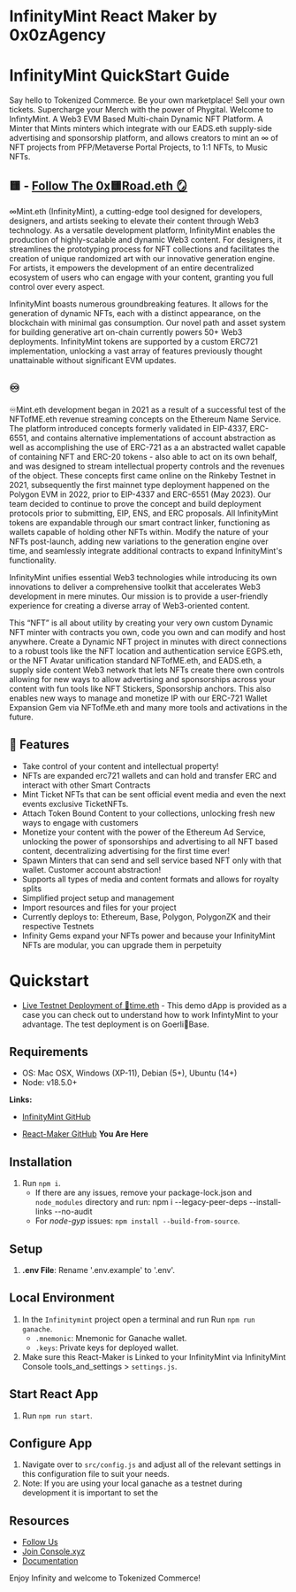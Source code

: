 # InfinityMint React Maker by 0x0zAgency

# InfinityMint QuickStart Guide

Say hello to Tokenized Commerce. Be your own marketplace! Sell your own tickets. Supercharge your Merch with the power of Phygital. Welcome to InfintyMint. A Web3 EVM Based Multi-chain Dynamic NFT Platform. A Minter that Mints minters which integrate with our EADS.eth supply-side advertising and sponsorship platform, and allows creators to mint an ∞ of NFT projects from PFP/Metaverse Portal Projects, to 1:1 NFTs, to Music NFTs.

## 🟨 - [Follow The 0x🟨Road.eth 🪞](https://magicmirror.one/0x0z.eth)
∞Mint.eth (InfinityMint), a cutting-edge tool designed for developers, designers, and artists seeking to elevate their content through Web3 technology. As a versatile development platform, InfinityMint enables the production of highly-scalable and dynamic Web3 content. For designers, it streamlines the prototyping process for NFT collections and facilitates the creation of unique randomized art with our innovative generation engine. For artists, it empowers the development of an entire decentralized ecosystem of users who can engage with your content, granting you full control over every aspect.

InfinityMint boasts numerous groundbreaking features. It allows for the generation of dynamic NFTs, each with a distinct appearance, on the blockchain with minimal gas consumption. Our novel path and asset system for building generative art on-chain currently powers 50+ Web3 deployments. InfinityMint tokens are supported by a custom ERC721 implementation, unlocking a vast array of features previously thought unattainable without significant EVM updates.

## ♾️
♾Mint.eth development began in 2021 as a result of a successful test of the NFTofME.eth revenue streaming concepts on the Ethereum Name Service. The platform introduced concepts formerly validated in EIP-4337, ERC-6551, and contains alternative implementations of account abstraction as well as accomplishing the use of ERC-721 as a an abstracted wallet capable of containing NFT and ERC-20 tokens - also able to act on its own behalf, and was designed to stream intellectual property controls and the revenues of the object. These concepts first came online on the Rinkeby Testnet in 2021, subsequently the first mainnet type deployment happened on the Polygon EVM in 2022, prior to EIP-4337 and ERC-6551 (May 2023). Our team decided to continue to prove the concept and build deployment protocols prior to submitting, EIP, ENS, and ERC proposals.
All InfinityMint tokens are expandable through our smart contract linker, functioning as wallets capable of holding other NFTs within. Modify the nature of your NFTs post-launch, adding new variations to the generation engine over time, and seamlessly integrate additional contracts to expand InfinityMint's functionality.

InfinityMint unifies essential Web3 technologies while introducing its own innovations to deliver a comprehensive toolkit that accelerates Web3 development in mere minutes. Our mission is to provide a user-friendly experience for creating a diverse array of Web3-oriented content.

This “NFT” is all about utility by creating your very own custom Dynamic NFT minter with contracts you own, code you own and can modify and host anywhere. Create a Dynamic NFT project in minutes with direct connections to a robust tools like the NFT location and authentication service EGPS.eth, or the NFT Avatar unification standard NFTofME.eth, and EADS.eth, a supply side content Web3 network that lets NFTs create there own controls allowing for new ways to allow advertising and sponsorships across your content with fun tools like NFT Stickers, Sponsorship anchors. This also enables new ways to manage and monetize IP with our ERC-721 Wallet Expansion Gem via NFTofMe.eth and many more tools and activations in the future.

## 🚀 Features

- Take control of your content and intellectual property!
- NFTs are expanded erc721 wallets and can hold and transfer ERC and interact with other Smart Contracts
- Mint Ticket NFTs that can be sent official event media and even the next events exclusive TicketNFTs.
- Attach Token Bound Content to your collections, unlocking fresh new ways to engage with customers
- Monetize your content with the power of the Ethereum Ad Service, unlocking the power of sponsorships and advertising to all NFT based content, decentralizing advertising for the first time ever!
- Spawn Minters that can send and sell service based NFT only with that wallet. Customer account abstraction!
- Supports all types of media and content formats and allows for royalty splits
- Simplified project setup and management
- Import resources and files for your project
- Currently deploys to: Ethereum, Base, Polygon, PolygonZK and their respective Testnets
- Infinity Gems expand your NFTs power and because your InfinityMint NFTs are modular, you can upgrade them in perpetuity

# Quickstart
- [Live Testnet Deployment of 🥳time.eth](https://partytime.infinitymint.app/) - This demo dApp is provided as a case you can check out to understand how to work InfintyMint to your advantage. The test deployment is on Goerli🔵Base.

## Requirements
- OS: Mac OSX, Windows (XP-11), Debian (5+), Ubuntu (14+)
- Node: v18.5.0+

**Links:**
- [InfinityMint GitHub](https://github.com/0x0zAgency/infinitymint)

- [React-Maker GitHub](https://github.com/0x0zAgency/infinitymint-react-maker) **You Are Here**

## Installation
1. Run `npm i`.
   - If there are any issues, remove your package-lock.json and `node_modules` directory and run: npm i --legacy-peer-deps --install-links --no-audit
   - For _node-gyp_ issues: `npm install --build-from-source`.

## Setup
1. **.env File**: Rename '.env.example' to '.env'. 

## Local Environment
1. In the `Infinitymint` project open a terminal and run Run `npm run ganache`.
   - `.mnemonic`: Mnemonic for Ganache wallet.
   - `.keys`: Private keys for deployed wallet.
2. Make sure this React-Maker is Linked to your InfinityMint via InfinityMint Console tools_and_settings > `settings.js`.

## Start React App

1. Run `npm run start`.

## Configure App

1. Navigate over to `src/config.js` and adjust all of the relevant settings in this configuration file to suit your needs.
2. Note: If you are using your local ganache as a testnet during development it is important to set the 

## Resources
- [Follow Us](https://x.com/0x0zAgency)
- [Join Console.xyz](https://app.console.xyz/c/0x0zagency)
- [Documentation](./DEFAULT_README.md)

Enjoy Infinity and welcome to Tokenized Commerce!